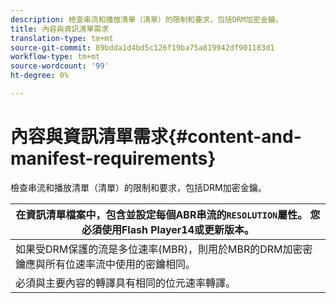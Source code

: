 ```yaml
---
description: 檢查串流和播放清單（清單）的限制和要求，包括DRM加密金鑰。
title: 內容與資訊清單需求
translation-type: tm+mt
source-git-commit: 89bdda1d4bd5c126f19ba75a819942df901183d1
workflow-type: tm+mt
source-wordcount: '99'
ht-degree: 0%

---
```



# 內容與資訊清單需求{#content-and-manifest-requirements}

檢查串流和播放清單（清單）的限制和要求，包括DRM加密金鑰。

| 在資訊清單檔案中，包含並設定每個ABR串流的`RESOLUTION`屬性。 您必須使用Flash Player14或更新版本。 |
|---|
| 如果受DRM保護的流是多位速率(MBR)，則用於MBR的DRM加密密鑰應與所有位速率流中使用的密鑰相同。 |
| 必須與主要內容的轉譯具有相同的位元速率轉譯。 |